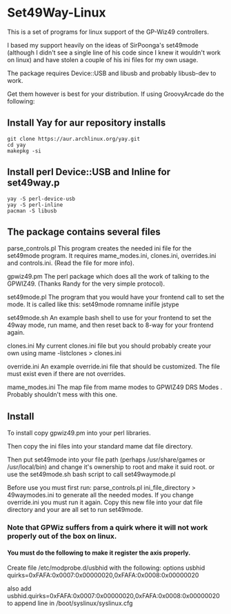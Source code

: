 # Set49Way-Linux

This is a set of programs for linux support of the GP-Wiz49
controllers.

I based my support heavily on the ideas of SirPoonga's set49mode
(although I didn't see a single line of his code since I knew it
wouldn't work on linux) and have stolen a couple of his ini files for
my own usage.

The package requires Device::USB and libusb and probably libusb-dev to
work.

Get them however is best for your distribution.
If using GroovyArcade do the following:

## Install Yay for aur repository installs
    git clone https://aur.archlinux.org/yay.git
    cd yay
    makepkg -si

## Install perl Device::USB and Inline for set49way.p
    yay -S perl-device-usb
    yay -S perl-inline
    pacman -S libusb

## The package contains several files

parse_controls.pl This program creates the needed ini file for the
                  set49mode program.  It requires mame_modes.ini, 
                  clones.ini, overrides.ini and controls.ini.
                  (Read the file for more info).

gpwiz49.pm        The perl package which does all the work of talking 
                  to the GPWIZ49.
                  (Thanks Randy for the very simple protocol).

set49mode.pl      The program that you would have your frontend call 
                  to set the mode. It is called like this: 
                  set49mode romname inifile jstype

set49mode.sh	  An example bash shell to use for your frontend to set
		  the 49way mode, run mame, and then reset back to 8-way
		  for your frontend again.
		  
clones.ini        My current clones.ini file but you should 
                  probably create your own using 
                  mame -listclones > clones.ini

override.ini      An example override.ini file that should be customized.
                  The file must exist even if there are not overrides.

mame_modes.ini    The map file from mame modes to GPWIZ49 DRS Modes
              .   Probably shouldn't mess with this one.

## Install

To install copy gpwiz49.pm into your perl libraries.  

Then copy the ini files into your standard mame dat file directory.

Then put set49mode into your file path (perhaps /usr/share/games or /usr/local/bin) and change it's ownership to root and make it suid root.
or use the set49mode.sh bash script to call set49waymode.pl

Before use you must first run: parse_controls.pl ini_file_directory > 49waymodes.ini to generate all the needed modes.  If you change override.ini you must run it again.
Copy this new file into your dat file directory and your are all set to run set49mode.

### Note that GPWiz suffers from a quirk where it will not work properly out of the box on linux.  
#### You must do the following to make it register the axis properly.

Create file /etc/modprobe.d/usbhid with the following:
    options usbhid quirks=0xFAFA:0x0007:0x00000020,0xFAFA:0x0008:0x00000020

also add
    usbhid.quirks=0xFAFA:0x0007:0x00000020,0xFAFA:0x0008:0x00000020
to append line in /boot/syslinux/syslinux.cfg
